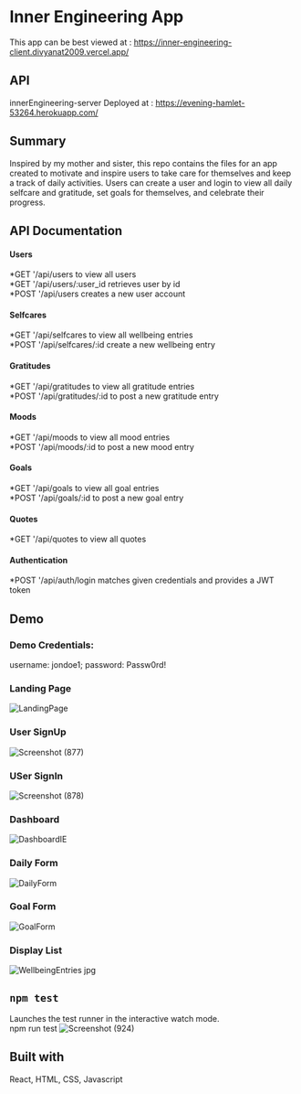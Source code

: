 # Inner Engineering App
This app can be best viewed at : https://inner-engineering-client.divyanat2009.vercel.app/

## API
innerEngineering-server
Deployed at : https://evening-hamlet-53264.herokuapp.com/

## Summary
Inspired by my mother and sister, this repo contains the files for an app created to motivate and inspire users to take care for themselves and keep a track of daily activities.
Users can create a user and login to view all daily selfcare and gratitude, set goals for themselves, and celebrate their progress.

## API Documentation
#### Users
*GET '/api/users to view all users<br/>
*GET '/api/users/:user_id retrieves user by id<br/>
*POST '/api/users creates a new user account<br/>
#### Selfcares
*GET '/api/selfcares to view all wellbeing entries<br/>
*POST '/api/selfcares/:id create a new wellbeing entry<br/>
#### Gratitudes
*GET '/api/gratitudes to view all gratitude entries<br/>
*POST '/api/gratitudes/:id to post a new gratitude entry<br/>
#### Moods
*GET '/api/moods to view all mood entries<br/>
*POST '/api/moods/:id to post a new mood entry<br/>
#### Goals
*GET '/api/goals to view all goal entries<br/>
*POST '/api/goals/:id to post a new goal entry<br/>
#### Quotes
*GET '/api/quotes to  view all quotes<br/>
#### Authentication
*POST '/api/auth/login matches given credentials and provides a JWT token

## Demo
### Demo Credentials:
username: jondoe1; password: Passw0rd!

### Landing Page
![LandingPage](https://user-images.githubusercontent.com/69719463/107443259-1dda1100-6afe-11eb-8a99-c741c3a176e1.png)
### User SignUp
![Screenshot (877)](https://user-images.githubusercontent.com/69719463/108766187-7061f700-751a-11eb-81b8-c30a7a7675c4.png)
### USer SignIn
![Screenshot (878)](https://user-images.githubusercontent.com/69719463/108766183-6f30ca00-751a-11eb-9e2c-dbfba6e12800.png)

### Dashboard
![DashboardIE](https://user-images.githubusercontent.com/69719463/107443257-1d417a80-6afe-11eb-9005-485abc3fff7b.png)

### Daily Form
![DailyForm](https://user-images.githubusercontent.com/69719463/107443261-1e72a780-6afe-11eb-85f8-567b637725de.png)

### Goal Form
![GoalForm](https://user-images.githubusercontent.com/69719463/107443251-1c104d80-6afe-11eb-9e36-e1b693ec6d40.png)

### Display List
![WellbeingEntries jpg](https://user-images.githubusercontent.com/69719463/107443256-1ca8e400-6afe-11eb-9303-19686c8ad540.png)

## `npm test`
Launches the test runner in the interactive watch mode.\
npm run test
![Screenshot (924)](https://user-images.githubusercontent.com/69719463/109839851-25786b80-7c0d-11eb-87da-069ee68f61ab.png)

## Built with
React, HTML, CSS, Javascript


